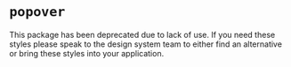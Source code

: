 # `popover`

This package has been deprecated due to lack of use. If you need these styles please speak to the design system team to either find an alternative or bring these styles into your application.
